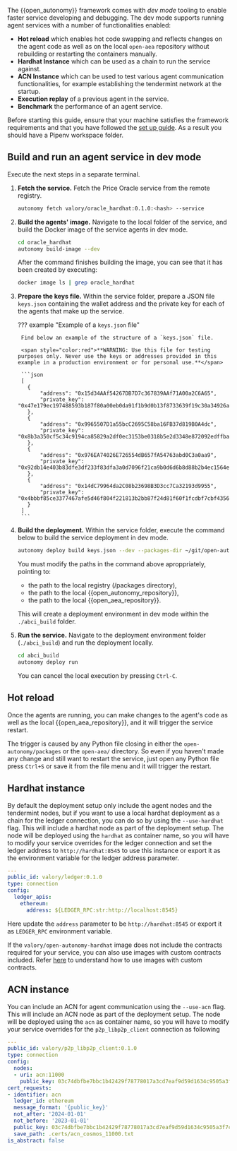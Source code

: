 The {{open_autonomy}} framework comes with *dev mode* tooling to enable faster service developing and debugging. The dev mode supports running agent services with a number of functionalities enabled:

* **Hot reload** which enables hot code swapping and reflects changes on the agent code as well as on the local `open-aea` repository without rebuilding or restarting the containers manually.
* **Hardhat Instance** which can be used as a chain to run the service against.
* **ACN Instance** which can be used to test various agent communication functionalities, for example establishing the tendermint network at the startup.
* **Execution replay** of a previous agent in the service.
* **Benchmark** the performance of an agent service.


Before starting this guide, ensure that your machine satisfies the framework requirements and that you have followed the [set up guide](../../guides/set_up.md). As a result you should have a Pipenv workspace folder.

## Build and run an agent service in dev mode

Execute the next steps in a separate terminal.

1. **Fetch the service.** Fetch the Price Oracle service from the remote registry.

    ```bash
    autonomy fetch valory/oracle_hardhat:0.1.0:<hash> --service
    ```

2. **Build the agents' image.** Navigate to the local folder of the service, and build the Docker image of the service agents in dev mode.

    ```bash
    cd oracle_hardhat
    autonomy build-image --dev
    ```

    After the command finishes building the image, you can see that it has been created by executing:

    ```bash
    docker image ls | grep oracle_hardhat
    ```

3. **Prepare the keys file.** Within the service folder, prepare a JSON file `keys.json` containing the wallet address and the private key for each of the agents that make up the service.

    ??? example "Example of a `keys.json` file"

        Find below an example of the structure of a `keys.json` file.

        <span style="color:red">**WARNING: Use this file for testing purposes only. Never use the keys or addresses provided in this example in a production environment or for personal use.**</span>

        ```json
        [
          {
              "address": "0x15d34AAf54267DB7D7c367839AAf71A00a2C6A65",
              "private_key": "0x47e179ec197488593b187f80a00eb0da91f1b9d0b13f8733639f19c30a34926a"
          },
          {
              "address": "0x9965507D1a55bcC2695C58ba16FB37d819B0A4dc",
              "private_key": "0x8b3a350cf5c34c9194ca85829a2df0ec3153be0318b5e2d3348e872092edffba"
          },
          {
              "address": "0x976EA74026E726554dB657fA54763abd0C3a0aa9",
              "private_key": "0x92db14e403b83dfe3df233f83dfa3a0d7096f21ca9b0d6d6b8d88b2b4ec1564e"
          },
          {
              "address": "0x14dC79964da2C08b23698B3D3cc7Ca32193d9955",
              "private_key": "0x4bbbf85ce3377467afe5d46f804f221813b2bb87f24d81f60f1fcdbf7cbf4356"
          }
        ]
        ```

4. **Build the deployment.** Within the service folder, execute the command below to build the service deployment in dev mode.

    ```bash
    autonomy deploy build keys.json --dev --packages-dir ~/git/open-autonomy/packages --open-autonomy-dir ~/git/open-aea/ --open-aea-dir ~/git/open-autonomy/
    ```

    You must modify the paths in the command above aproppriately, pointing to:

    * the path to the local registry (/packages directory),
    * the path to the local {{open_autonomy_repository}},
    * the path to the local {{open_aea_repository}}.

    This will create a deployment environment in dev mode within the `./abci_build` folder.


5. **Run the service.** Navigate to the deployment environment folder (`./abci_build`) and run the deployment locally.

    ```bash
    cd abci_build
    autonomy deploy run
    ```

    You can cancel the local execution by pressing `Ctrl-C`.

## Hot reload

Once the agents are running, you can make changes to the agent's code as well as the local {{open_aea_repository}}, and it will trigger the service restart.

The trigger is caused by any Python file closing in either the `open-autonomy/packages` or the `open-aea/` directory. So even if you haven't made any change and still want to restart the service, just open any Python file press `Ctrl+S` or save it from the file menu and it will trigger the restart.


## Hardhat instance

By default the deployment setup only include the agent nodes and the tendermint nodes, but if you want to use a local hardhat deployment as a chain for the ledger connection, you can do so by using the `--use-hardhat` flag. This will include a hardhat node as part of the deployment setup. The node will be deployed using the `hardhat` as container name, so you will have to modify your service overrides for the ledger connection and set the ledger address to `http://hardhat:8545` to use this instance or export it as the environment variable for the ledger address parameter.

```yaml
---
public_id: valory/ledger:0.1.0
type: connection
config:
  ledger_apis:
    ethereum:
      address: ${LEDGER_RPC:str:http://localhost:8545}
```

Here update the `address` parameter to be `http://hardhat:8545` or export it as `LEDGER_RPC` environment variable.

If the `valory/open-autonomy-hardhat` image does not include the contracts required for your service, you can also use images with custom contracts included. Refer [here](../use_custom_images.md) to understand how to use images with custom contracts.

## ACN instance

You can include an ACN for agent communication using the `--use-acn` flag. This will include an ACN node as part of the deployment setup. The node will be deployed using the `acn` as container name, so you will have to modify your service overrides for the `p2p_libp2p_client` connection as following

```yaml
---
public_id: valory/p2p_libp2p_client:0.1.0
type: connection
config:
  nodes:
  - uri: acn:11000
    public_key: 03c74dbfbe7bbc1b42429f78778017a3cd7eaf9d59d1634c9505a3f7c1a9350e71
cert_requests:
- identifier: acn
  ledger_id: ethereum
  message_format: '{public_key}'
  not_after: '2024-01-01'
  not_before: '2023-01-01'
  public_key: 03c74dbfbe7bbc1b42429f78778017a3cd7eaf9d59d1634c9505a3f7c1a9350e71
  save_path: .certs/acn_cosmos_11000.txt
is_abstract: false
```
